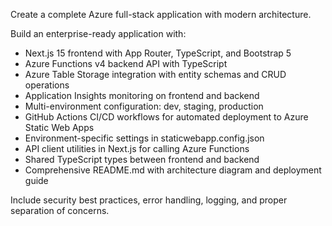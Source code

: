 Create a complete Azure full-stack application with modern architecture.

Build an enterprise-ready application with:
- Next.js 15 frontend with App Router, TypeScript, and Bootstrap 5
- Azure Functions v4 backend API with TypeScript
- Azure Table Storage integration with entity schemas and CRUD operations
- Application Insights monitoring on frontend and backend
- Multi-environment configuration: dev, staging, production
- GitHub Actions CI/CD workflows for automated deployment to Azure Static Web Apps
- Environment-specific settings in staticwebapp.config.json
- API client utilities in Next.js for calling Azure Functions
- Shared TypeScript types between frontend and backend
- Comprehensive README.md with architecture diagram and deployment guide

Include security best practices, error handling, logging, and proper separation of concerns.
